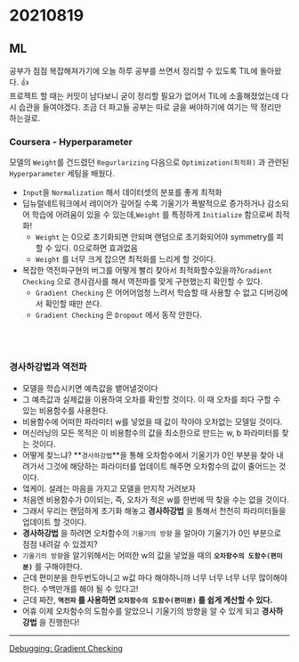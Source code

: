 # 20210819
## ML
공부가 점점 복잡해져가기에 오늘 하루 공부를 쓰면서 정리할 수 있도록 TIL에 돌아왔다. 👍 <br>
프로젝트 할 때는 커밋이 남다보니 굳이 정리할 필요가 없어서 TIL에 소홀해졌었는데 다시 습관을 들여야겠다.
조금 더 파고들 공부는 따로 글을 써야하기에 여기는 딱 정리만 하는걸로.

### Coursera -  Hyperparameter
모델의 `Weight`를 건드렸던 `Regurlarizing` 다음으로 `Optimization(최적화)` 과 관련된 `Hyperparameter` 세팅을 배웠다. <br>
- `Input`을 `Normalization` 해서 데이터셋의 분포를 좋게 최적화
- 딥뉴럴네트워크에서 레이어가 깊어질 수록 기울기가 폭발적으로 증가하거나 감소되어 학습에 어려움이 있을 수 있는데,`Weight` 를 특정하게 `Initialize` 함으로써 최적화!
    - `Weight` 는 0으로 초기화되면 안되며 랜덤으로 초기화되어야 symmetry를 피할 수 있다. 0으로하면 효과없음
    - `Weight` 를 너무 크게 잡으면 최적화를 느리게 할 것이다.
-  복잡한 역전파구현의 버그를 어떻게 빨리 찾아서 최적화할수있을까?`Gradient Checking` 으로 경사검사를 해서 역전파를 맞게 구현했는지 확인할 수 있다.
    - `Gradient Checking` 은 어어어엄청 느려서 학습할 때 사용할 수 없고 디버깅에서 확인할 때만 쓴다.
    - `Gradient Checking` 은 `Dropout` 에서 동작 안한다.

<br><br>


### 경사하강법과 역전파

- 모델을 학습시키면 예측값을 뱉어낼것이다
- 그 예측값과 실제값을 이용하여 오차를 확인할 것이다. 이 때 오차를 죄다 구할 수 있는 비용함수를 사용한다.
- 비용함수에 어떠한 파라미터 w를 넣었을 때 값이 작아야 오차없는 모델일 것이다.
- 머신러닝의 모든 목적은 이 비용함수의 값을 최소한으로 만드는 w, b 파라미터를 찾는 것이다.
- 어떻게 찾느냐?  **`경사하강법`**을 통해 오차함수에서 기울기가 0인 부분을 찾아 내려가서 그것에 해당하는 파라미터를 업데이트 해주면 오차함수의 값이 줄어드는 것이다.
- 엌케이. 설레는 마음을 가지고 모델을 만지작 거려보자
- 처음엔 비용함수가 0이되는, 즉, 오차가 적은 w를 한번에 딱 찾을 수는 없을 것이다.
- 그래서 우리는 랜덤하게 초기화 해놓고 **경사하강법** 을 통해서 천천히 파라미터들을 업데이트 할 것이다.
- **경사하강법** 을 하려면 오차함수의 `기울기의 방향` 을 알아야 기울기가 0인 부분으로 점점 내려갈 수 있겠지?
- `기울기의 방향`을 알기위해서는 어떠한 w의 값을 넣었을 때의 **`오차함수의 도함수(편미분)`** 를 구해야한다.
- 근데 편미분을 한두번도아니고 w값 마다 해야하니까 너무 너무 너무 너무 많이해야한다. 수백만개를 해야 될 수 있다고!
- 근데 짜잔, **`역전파` 를 사용하면 **`오차함수의 도함수(편미분)`** 를 쉽게 계산할 수 있다.**
- 어휴 이제 오차함수의 도함수를 알았으니 기울기의 방향을 알 수 있게 되고 **경사하강법** 을 진행한다!


 * * *

 [Debugging: Gradient Checking](http://ufldl.stanford.edu/tutorial/supervised/DebuggingGradientChecking/)
 [](https://www.quora.com/What-is-the-difference-between-gradient-descent-and-back-propagation-in-deep-learning-Are-they-not-the-same-thing)